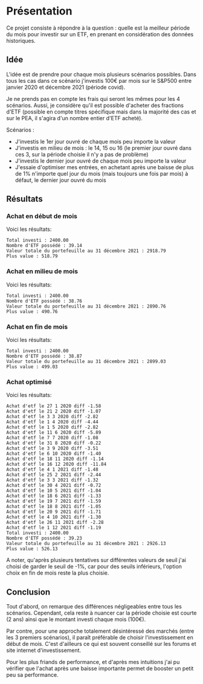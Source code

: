 # Présentation

Ce projet consiste à répondre à la question : quelle est la meilleur période du mois pour investir sur un ETF, en prenant en considération des données historiques.


## Idée

L'idée est de prendre pour chaque mois plusieurs scénarios possibles. Dans tous les cas dans ce scénario j'investis 100€ par mois sur le S&P500 entre janvier 2020 et décembre 2021 (période covid).

Je ne prends pas en compte les frais qui seront les mêmes pour les 4 scénarios. Aussi, je considère qu'il est possible d'acheter des fractions d'ETF (possible en compte titres spécifique mais dans la majorité des cas et sur le PEA, il s'agira d'un nombre entier d'ETF acheté).

Scénarios :

- J'investis le 1er jour ouvré de chaque mois peu importe la valeur
- J'investis en milieu de mois : le 14, 15 ou 16 (le premier jour ouvré dans ces 3, sur la période choisie il n'y a pas de problème)
- J'investis le dernier jour ouvré de chaque mois peu importe la valeur
- J'essaie d'optimiser mes entrées, en achetant après une baisse de plus de 1% n'importe quel jour du mois (mais toujours une fois par mois) à défaut, le dernier jour ouvré du mois



## Résultats

### Achat en début de mois

Voici les résultats:

```
Total investi : 2400.00
Nombre d'ETF possédé : 39.14
Valeur totale du portefeuille au 31 décembre 2021 : 2918.79
Plus value : 518.79
```

### Achat en milieu de mois

Voici les résultats:

```
Total investi : 2400.00
Nombre d'ETF possédé : 38.76
Valeur totale du portefeuille au 31 décembre 2021 : 2890.76
Plus value : 490.76
```


### Achat en fin de mois

Voici les résultats:

```
Total investi : 2400.00
Nombre d'ETF possédé : 38.87
Valeur totale du portefeuille au 31 décembre 2021 : 2899.03
Plus value : 499.03
```

### Achat optimisé

Voici les résultats:

```
Achat d'etf le 27 1 2020 diff -1.58
Achat d'etf le 21 2 2020 diff -1.07
Achat d'etf le 3 3 2020 diff -2.82
Achat d'etf le 1 4 2020 diff -4.44
Achat d'etf le 1 5 2020 diff -2.82
Achat d'etf le 11 6 2020 diff -5.89
Achat d'etf le 7 7 2020 diff -1.08
Achat d'etf le 31 8 2020 diff -0.22
Achat d'etf le 3 9 2020 diff -3.51
Achat d'etf le 6 10 2020 diff -1.40
Achat d'etf le 18 11 2020 diff -1.14
Achat d'etf le 16 12 2020 diff -11.84
Achat d'etf le 4 1 2021 diff -1.48
Achat d'etf le 25 2 2021 diff -2.44
Achat d'etf le 3 3 2021 diff -1.32
Achat d'etf le 30 4 2021 diff -0.72
Achat d'etf le 10 5 2021 diff -1.04
Achat d'etf le 18 6 2021 diff -1.33
Achat d'etf le 19 7 2021 diff -1.59
Achat d'etf le 18 8 2021 diff -1.05
Achat d'etf le 20 9 2021 diff -1.71
Achat d'etf le 4 10 2021 diff -1.30
Achat d'etf le 26 11 2021 diff -2.28
Achat d'etf le 1 12 2021 diff -1.19
Total investi : 2400.00
Nombre d'ETF possédé : 39.23
Valeur totale du portefeuille au 31 décembre 2021 : 2926.13
Plus value : 526.13
```

A noter, qu'après plusieurs tentatives sur différentes valeurs de seuil j'ai choisi de garder le seuil de -1%, car pour des seuils inférieurs, l'option choix en fin de mois reste la plus choisie.

## Conclusion

Tout d'abord, on remarque des différences négligeables entre tous les scénarios. Cependant, cela reste à nuancer car la période choisie est courte (2 ans) ainsi que le montant investi chaque mois (100€).

Par contre, pour une approche totalement désintéressé des marchés (entre les 3 premiers scénarios), il paraît préférable de choisir l'investissement en début de mois. C'est d'ailleurs ce qui est souvent conseillé sur les forums et site internet d'investissement.

Pour les plus friands de performance, et d'après mes intuitions j'ai pu vérifier que l'achat après une baisse importante permet de booster un petit peu sa performance.